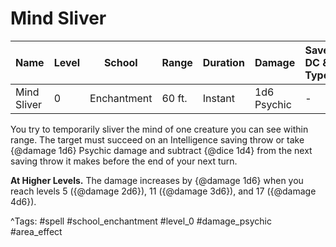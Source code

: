 # Mind Sliver

| Name | Level | School | Range | Duration | Damage | Save DC & Type |
|------|-------|--------|-------|----------|--------|----------------|
| Mind Sliver | 0 | Enchantment | 60 ft. | Instant | 1d6 Psychic | - |

You try to temporarily sliver the mind of one creature you can see within range. The target must succeed on an Intelligence saving throw or take {@damage 1d6} Psychic damage and subtract {@dice 1d4} from the next saving throw it makes before the end of your next turn.

**At Higher Levels.** The damage increases by {@damage 1d6} when you reach levels 5 ({@damage 2d6}), 11 ({@damage 3d6}), and 17 ({@damage 4d6}).

^Tags: #spell #school_enchantment #level_0 #damage_psychic #area_effect